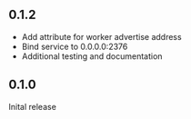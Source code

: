 ## 0.1.2
* Add attribute for worker advertise address
* Bind service to 0.0.0.0:2376
* Additional testing and documentation

## 0.1.0
Inital release
